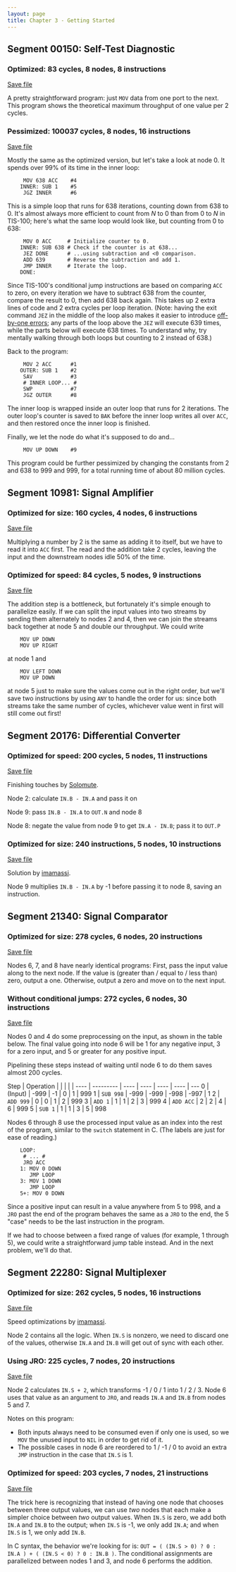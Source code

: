 ```yaml
---
layout: page
title: Chapter 3 - Getting Started
---
```


## Segment 00150: Self-Test Diagnostic

### Optimized: 83 cycles, 8 nodes, 8 instructions

[Save file](../save/00150.0.txt)

A pretty straightforward program: just `MOV` data from one port to the next. This program shows the theoretical maximum throughput of one value per 2 cycles.

### Pessimized: 100037 cycles, 8 nodes, 16 instructions

[Save file](../save/00150.1.txt)

Mostly the same as the optimized version, but let's take a look at node 0. It spends over 99% of its time in the inner loop:

         MOV 638 ACC    #4
        INNER: SUB 1    #5
         JGZ INNER      #6

This is a simple loop that runs for 638 iterations, counting down from 638 to 0. It's almost always more efficient to count from _N_ to 0 than from 0 to _N_ in TIS-100; here's what the same loop would look like, but counting from 0 to 638:

         MOV 0 ACC     # Initialize counter to 0.
        INNER: SUB 638 # Check if the counter is at 638...
         JEZ DONE      # ...using subtraction and <0 comparison.
         ADD 639       # Reverse the subtraction and add 1.
         JMP INNER     # Iterate the loop.
        DONE:

Since TIS-100's conditional jump instructions are based on comparing `ACC` to zero, on every iteration we have to subtract 638 from the counter, compare the result to 0, then add 638 back again. This takes up 2 extra lines of code and 2 extra cycles per loop iteration. (Note: having the exit command `JEZ` in the middle of the loop also makes it easier to introduce [off-by-one errors](https://en.wikipedia.org/wiki/Off-by-one_error); any parts of the loop above the `JEZ` will execute 639 times, while the parts below will execute 638 times. To understand why, try mentally walking through both loops but counting to 2 instead of 638.)

Back to the program:

         MOV 2 ACC      #1
        OUTER: SUB 1    #2
         SAV            #3
         # INNER LOOP... #
         SWP            #7
         JGZ OUTER      #8

The inner loop is wrapped inside an outer loop that runs for 2 iterations. The outer loop's counter is saved to `BAK` before the inner loop writes all over `ACC`, and then restored once the inner loop is finished.

Finally, we let the node do what it's supposed to do and...

         MOV UP DOWN    #9

This program could be further pessimized by changing the constants from 2 and 638 to 999 and 999, for a total running time of about 80 million cycles.

## Segment 10981: Signal Amplifier

### Optimized for size: 160 cycles, 4 nodes, 6 instructions

[Save file](../save/10981.0.txt)

Multiplying a number by 2 is the same as adding it to itself, but we have to read it into `ACC` first. The read and the addition take 2 cycles, leaving the input and the downstream nodes idle 50% of the time.

### Optimized for speed: 84 cycles, 5 nodes, 9 instructions

[Save file](../save/10981.1.txt)

The addition step is a bottleneck, but fortunately it's simple enough to parallelize easily. If we can split the input values into two streams by sending them alternately to nodes 2 and 4, then we can join the streams back together at node 5 and double our throughput. We could write

        MOV UP DOWN
        MOV UP RIGHT

at node 1 and

        MOV LEFT DOWN
        MOV UP DOWN

at node 5 just to make sure the values come out in the right order, but we'll save two instructions by using `ANY` to handle the order for us: since both streams take the same number of cycles, whichever value went in first will still come out first!

## Segment 20176: Differential Converter

### Optimized for speed: 200 cycles, 5 nodes, 11 instructions

[Save file](../save/20176.0.txt)

Finishing touches by [Solomute](https://github.com/solomute).

Node 2: calculate `IN.B - IN.A` and pass it on

Node 9: pass `IN.B - IN.A` to `OUT.N` and node 8

Node 8: negate the value from node 9 to get `IN.A - IN.B`; pass it to `OUT.P`

### Optimized for size: 240 instructions, 5 nodes, 10 instructions

[Save file](../save/20176.1.txt)

Solution by [imamassi](https://github.com/imamassi).

Node 9 multiplies `IN.B - IN.A` by -1 before passing it to node 8, saving an instruction.

## Segment 21340: Signal Comparator

### Optimized for size: 278 cycles, 6 nodes, 20 instructions

[Save file](../save/21340.0.txt)

Nodes 6, 7, and 8 have nearly identical programs: First, pass the input value along to the next node. If the value is (greater than / equal to / less than) zero, output a one. Otherwise, output a zero and move on to the next input.

### Without conditional jumps: 272 cycles, 6 nodes, 30 instructions

[Save file](../save/21340.1.txt)

Nodes 0 and 4 do some preprocessing on the input, as shown in the table below. The final value going into node 6 will be 1 for any negative input, 3 for a zero input, and 5 or greater for any positive input.

Pipelining these steps instead of waiting until node 6 to do them saves almost 200 cycles.

Step | Operation |      |      |      |      |
---- | --------- | ---- | ---- | ---- | ---- | ---
0    | (Input)   | -999 | -1   | 0    | 1    | 999
1    | `SUB 998` | -999 | -999 | -998 | -997 | 1
2    | `ADD 999` | 0    | 0    | 1    | 2    | 999
3    | `ADD 1`   | 1    | 1    | 2    | 3    | 999
4    | `ADD ACC` | 2    | 2    | 4    | 6    | 999
5    | `SUB 1`   | 1    | 1    | 3    | 5    | 998

Nodes 6 through 8 use the processed input value as an index into the rest of the program, similar to the `switch` statement in C. (The labels are just for ease of reading.)

        LOOP:
         # ... #
         JRO ACC
        1: MOV 0 DOWN
           JMP LOOP
        3: MOV 1 DOWN
           JMP LOOP
        5+: MOV 0 DOWN

Since a positive input can result in a value anywhere from 5 to 998, and a `JRO` past the end of the program behaves the same as a `JRO` to the end, the 5 "case" needs to be the last instruction in the program.

If we had to choose between a fixed range of values (for example, 1 through 5), we could write a straightforward jump table instead. And in the next problem, we'll do that.

## Segment 22280: Signal Multiplexer

### Optimized for size: 262 cycles, 5 nodes, 16 instructions

[Save file](../save/22280.0.txt)

Speed optimizations by [imamassi](https://github.com/imamassi).

Node 2 contains all the logic. When `IN.S` is nonzero, we need to discard one of the values, otherwise `IN.A` and `IN.B` will get out of sync with each other.

### Using JRO: 225 cycles, 7 nodes, 20 instructions

[Save file](../save/22280.1.txt)

Node 2 calculates `IN.S + 2`, which transforms -1 / 0 / 1 into 1 / 2 / 3. Node 6 uses that value as an argument to `JRO`, and reads `IN.A` and `IN.B` from nodes 5 and 7.

Notes on this program:

- Both inputs always need to be consumed even if only one is used, so we `MOV` the unused input to `NIL` in order to get rid of it.
- The possible cases in node 6 are reordered to 1 / -1 / 0 to avoid an extra `JMP` instruction in the case that `IN.S` is 1.

### Optimized for speed: 203 cycles, 7 nodes, 21 instructions

[Save file](../save/22280.2.txt)

The trick here is recognizing that instead of having one node that chooses between three output values, we can use _two_ nodes that each make a simpler choice between _two_ output values. When `IN.S` is zero, we add both `IN.A` and `IN.B` to the output; when `IN.S` is -1, we only add `IN.A`; and when `IN.S` is 1, we only add `IN.B`.

In C syntax, the behavior we're looking for is: `OUT = ( (IN.S > 0) ? 0 : IN.A ) + ( (IN.S < 0) ? 0 : IN.B )`. The conditional assignments are parallelized between nodes 1 and 3, and node 6 performs the addition.
